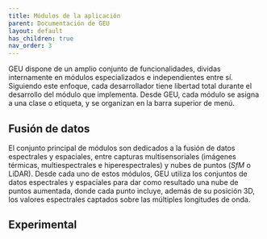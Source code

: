 ```yaml
---
title: Módulos de la aplicación
parent: Documentación de GEU
layout: default
has_children: true
nav_order: 3
---
```


GEU dispone de un amplio conjunto de funcionalidades, dividas internamente en módulos especializados e independientes entre sí. Siguiendo este enfoque, cada desarrollador tiene libertad total durante el desarrollo del módulo que implementa. Desde GEU, cada módulo se asigna a una clase o etiqueta, y se organizan en la barra superior de menú.

## Fusión de datos

El conjunto principal de módulos son dedicados a la fusión de datos espectrales y espaciales, entre capturas multisensoriales (imágenes térmicas, multiespectrales e hiperespectrales) y nubes de puntos (*SfM* o LiDAR). Desde cada uno de estos módulos, GEU utiliza los conjuntos de datos espectrales y espaciales para dar como resultado una nube de puntos aumentada, donde cada punto incluye, además de su posición 3D, los valores espectrales captados sobre las múltiples longitudes de onda.

## Experimental



